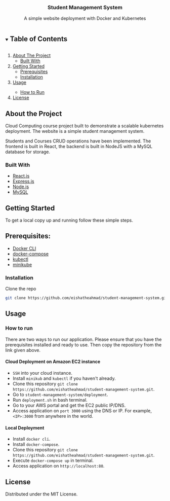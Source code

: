 
<!-- PROJECT LOGO -->
<br />
<p align="center">

  <h3 align="center">Student Management System</h3>

  <p align="center">
  A simple website deployment with Docker and Kubernetes
  </p>
</p>



<!-- TABLE OF CONTENTS -->
<details open="open">
  <summary><h2 style="display: inline-block">Table of Contents</h2></summary>
  <ol>
    <li>
      <a href="#about-the-project">About The Project</a>
      <ul>
        <li><a href="#built-with">Built With</a></li>
      </ul>
    </li>
    <li>
      <a href="#getting-started">Getting Started</a>
      <ul>
        <li><a href="#prerequisites">Prerequisites</a></li>
        <li><a href="#installation">Installation</a></li>
      </ul>
    </li>
    <li><a href="#usage">Usage</a></li>
    <ul>
        <li><a href="#how-to-run">How to Run</a></li>
      </ul>
    <li><a href="#license">License</a></li>
  </ol>
</details>



<!-- ABOUT THE PROJECT -->
## About the Project

Cloud Computing course project built to demonstrate a scalable kubernetes deployment. The website is a simple student management system.

Students and Courses CRUD operations have been implemented. The frontend is built in React, the backend is built in NodeJS with a MySQL database for storage.


### Built With

* [React.js](https://reactjs.org/)
* [Express.js](https://expressjs.com/)
* [Node.js](https://nodejs.org/en/)
* [MySQL](https://www.mysql.com/)


<!-- GETTING STARTED -->
## Getting Started

To get a local copy up and running follow these simple steps.

## Prerequisites:

* [Docker CLI](https://www.docker.com/)
* [docker-compose](https://docs.docker.com/compose/)
* [kubectl](https://kubernetes.io/docs/tasks/tools/)
* [minikube](https://minikube.sigs.k8s.io/docs/)

### Installation

Clone the repo
   ```sh
   git clone https://github.com/eishatheahmad/student-management-system.git
   ```

<!-- USAGE EXAMPLES -->
## Usage

### How to run 
There are two ways to run our application. Please ensure that you have the prerequisites installed and ready to use. Then copy the repository from the link given above.
#### Cloud Deployment on Amazon EC2 instance
* `SSH` into your cloud instance.
* Install `minikub` and `kubectl` if you haven't already.
* Clone this repository `git clone https://github.com/eishatheahmad/student-management-system.git`.
* Go to `student-management-system/deployment`. 
* Run `deployment.sh` in bash terminal. 
* Go to your AWS portal and get the EC2 public IP/DNS.
* Access application on `port 3000` using the DNS or IP. For example, `<IP>:3000` from anywhere in the world.
    
#### Local Deployment
* Install `docker cli`.
* Install `docker-compose`.
*  Clone this repository `git clone https://github.com/eishatheahmad/student-management-system.git`.
*  Execute `docker-compose up` in terminal.
*  Access application on `http://localhost:80`.



<!-- LICENSE -->
## License

Distributed under the MIT License.




